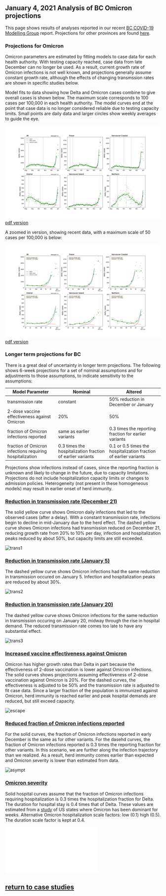 ## January 4, 2021 Analysis of BC Omicron projections

This page shows results of analyses reported in our recent [BC COVID-19 Modelling Group](https://bccovid-19group.ca/) report.
Projections for other provinces are found [here](https://pypm.github.io/home/docs/studies/prov20220104/).

### Projections for Omicron

Omicron parameters are estimated by fitting models to case data for each health authority.
With testing capacity reached, case data from late December can no longer be used.
As a result, current growth rate of Omicron infections is not well known, and projections
generally assume constant growth rate, although the effects of changing transmssion rates are shown
in specific studies below.

Model fits to data showing how Delta and Omicron cases combine to give overall cases is shown below.
The maximum scale corresponds to 100 cases per 100,000 in each health authority.
The model curves end at the point that case data is no longer considered reliable due to testing capacity limits.
Small points are daily data and larger circles show weekly averages to guide the eye.

![bc](img/HA_4_1_1231_linear_omicron.png)
[pdf version](img/HA_4_1_1231_linear_omicron.pdf)

A zoomed in version, showing recent data, with a maximum scale of 50 cases per 100,000 is below:

![bc](img/HA2_4_1_1231_linear_omicron.png)
[pdf version](img/HA2_4_1_1231_linear_omicron.pdf)

### Longer term projections for BC

There is a great deal of uncertainty in longer term projections.
The following shows 6-week projections for a set of nominal assumptions 
and for adjustments to those assumptions, to indicate sensitivity to the assumptions:

Model Parameter | Nominal | Altered
---|---|---
transmission rate | constant | 50% reduction in December or January
2-dose vaccine effectiveness against Omicron | 20% | 50%
fraction of Omicron infections reported | same as earlier variants | 0.3 times the reporting fraction for earlier variants
fraction of Omicron infections requiring hospitalization | 0.3 times the hospitalization fraction of earlier variants | 0.1 or 0.5 times the hospitalization fraction of earlier variants

Projections show infections instead of cases, 
since the reporting fraction is unknown and likely to change in the future, due to capacity limitations.
Projections do not include hospitalization capacity limits or changes to admission policies.
Heterogeneity (not present in these homogeneous models) may result in earlier onset of herd immunity.

### [Reduction in transmission rate (December 21)](bc_4_1_1231_trans1.pdf)

The solid yellow curve shows Omicron daily infections that led to the observed cases (after a delay). 
With a constant transmission rate, infections begin to decline in mid-January due to the herd effect.
The dashed yellow curve shows Omicron infections had transmission reduced on December 21, 
reducing growth rate from 20% to 10% per day, infection and hospitalization peaks reduced by about 50%, 
but capacity limits are still exceeded.

![trans1](bc_4_1_1231_trans1.png)

### [Reduction in transmission rate (January 5)](bc_4_1_1231_trans2.pdf)

The dashed yellow curve shows Omicron infections had the same reduction in transmission occured on January 5.
Infection and hospitalization peaks are reduced by about 30%. 

![trans2](bc_4_1_1231_trans2.png)

### [Reduction in transmission rate (January 20)](bc_4_1_1231_trans3.pdf)

The dashed yellow curve shows Omicron infections for the same reduction in transmission occuring on January 20,
midway through the rise in hospital demand. 
The reduced transmission rate comes too late to have any substantial effect.

![trans3](bc_4_1_1231_trans3.png)

### [Increased vaccine effectiveness against Omicron](bc_4_1_1231_escape.pdf)

Omicron has higher growth rates than Delta in part because the effectiveness of 2-dose vaccination is lower
against Omicron infections.
The solid curves shows projections assuming effectiveness of 2-dose vaccination against Omicron is 20%.
For the dashed curves, the effectiveness is adjusted to be 50% 
and the transmission rate is adjusted to fit case data. 
Since a larger fraction of the population is immunized against Omicron, 
herd immunity is reached earlier and peak hospital demands are reduced, but still exceed capacity.

![escape](bc_4_1_1231_escape.png)

### [Reduced fraction of Omicron infections reported](bc_4_1_1231_asympt.pdf)

For the solid curves, the fraction of Omicron infections reported in early December is the same as for other variants.
For the dasehd curves, the fraction of Omicron infections reported is 0.3 times the reporting fraction 
for other variants. 
In this scenario, we are further along the infection trajectory than we realized. 
As a result, herd immunity comes earlier than expected and Omicron severity is lower than estimated from data.

![asympt](bc_4_1_1231_asympt.png)

### [Omicron severity](bc_4_1_1231_severity.pdf)

Solid hospital curves assume that the fraction of Omicron infections requiring hospitalization is 0.3 
times the hospitalization fraction for Delta. 
The duration for hospital stay is 0.4 times that of Delta. 
These values are estimated from a [study](https://pypm.github.io/home/docs/studies/usa20220102/) 
of US states where Omicron has been dominant for weeks.
Alternative Omicron hospitalization scale factors: low (0.1) high (0.5). 
The duration scale factor is kept at 0.4.

![severity](bc_4_1_1231_severity.pdf)


## [return to case studies](../index.md)


